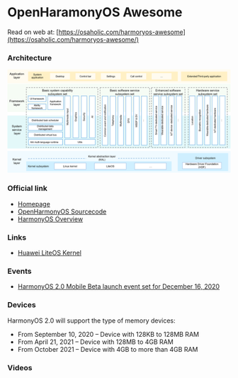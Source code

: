 # OpenHaramonyOS Awesome
Read on web at: [https://osaholic.com/harmoryos-awesome](https://osaholic.com/harmoryos-awesome/)
### Architecture
![harmony archtecture](image/architecture.png)
### Official link
- [Homepage](https://developer.harmonyos.com/en/home/)
- [OpenHarmonyOS Sourcecode](https://gitee.com/openharmony)
- [HarmonyOS Overview](https://developer.harmonyos.com/en/docs/documentation/doc-guides/harmonyos-overview-0000000000011903)
### Links
- [Huawei LiteOS Kernel](https://liteos.github.io/en/kernel/#highlights-of-huawei-liteos-kernel)
### Events
- [HarmonyOS 2.0 Mobile Beta launch event set for December 16, 2020](https://osaholic.com/harmonyos-20-mobile-beta-launch-event-set-for-december-16-check-full-event-schedule/)

### Devices
HarmonyOS 2.0 will support the type of memory devices:
- From September 10, 2020 – Device with 128KB to 128MB RAM
- From April 21, 2021 – Device with 128MB to 4GB RAM
- From October 2021 – Device with 4GB to more than 4GB RAM
### Videos

